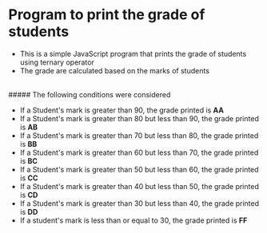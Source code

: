 # Program to print the grade of students
  
* This is a simple JavaScript program that prints the grade of students using ternary operator
* The grade are calculated based on the marks of students
<br/>
 ##### The following conditions were considered

* If a Student's mark is greater than 90, the grade printed is **AA**
* If a Student's mark is greater than 80 but less than 90, the grade printed is **AB**
* If a Student's mark is greater than 70 but less than 80, the grade printed is **BB**
* If a Student's mark is greater than 60 but less than 70, the grade printed is **BC**
* If a Student's mark is greater than 50 but less than 60, the grade printed is **CC**
* If a Student's mark is greater than 40 but less than 50, the grade printed is **CD**
* If a Student's mark is greater than 30 but less than 40, the grade printed is **DD**
* If a student's mark is less than or equal to 30, the grade printed is **FF**